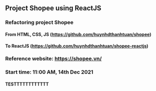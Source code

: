## Project Shopee using ReactJS

### Refactoring project Shopee

#### From HTML, CSS, JS (https://github.com/huynhdthanhtuan/shopee)

#### To ReactJS (https://github.com/huynhdthanhtuan/shopee-reactjs)

### Reference website: https://shopee.vn/

### Start time: 11:00 AM, 14th Dec 2021

#### TESTTTTTTTTTTTT
